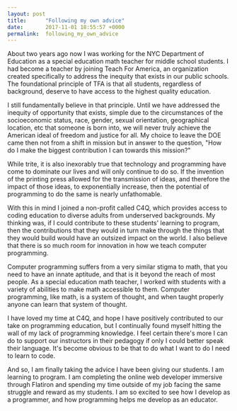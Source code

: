 ```yaml
---
layout: post
title:      "Following my own advice"
date:       2017-11-01 18:55:57 +0000
permalink:  following_my_own_advice
---
```



About two years ago now I was working for the NYC Department of Education as a special education math teacher for middle school students. I had become a teacher by joining Teach For America, an organization created specifically to address the inequity that exists in our public schools. The foundational principle of TFA is that all students, regardless of background, deserve to have access to the highest quality education. 

I still fundamentally believe in that principle. Until we have addressed the inequity of opportunity that exists, simple due to the circumstances of the socioeconomic status, race, gender, sexual orientation, geographical location, etc that someone is born into, we will never truly achieve the American ideal of freedom and justice for all. My choice to leave the DOE came then not from a shift in mission but in answer to the question, "How do I make the biggest contribution I can towards this mission?" 

While trite, it is also inexorably true that technology and programming have come to dominate our lives and will only continue to do so. If the invention of the printing press allowed for the transmission of ideas, and therefore the impact of those ideas, to exponentially increase, then the potential of programming to do the same is nearly unfathomable. 

With this in mind I joined a non-profit called C4Q, which provides access to coding education to diverse adults from underserved backgrounds. My thinking was, if I could contribute to these students' learning to program, then the contributions that they would in turn make through the things that they would build would have an outsized impact on the world. I also believe that there is so much room for innovation in how we teach computer programming. 

Computer programming suffers from a very similar stigma to math, that you need to have an innate aptitude, and that is it beyond the reach of most people. As a special education math teacher, I worked with students with a variety of abilities to make math accessible to them. Computer programming, like math, is a system of thought, and when taught properly anyone can learn that system of thought.

I have loved my time at C4Q, and hope I have positively contributed to our take on programming education, but I continually found myself hitting the wall of my lack of programming knowledge. I feel certain there's more I can do to support our instructors in their pedagogy if only I could better speak their language. It's become obvious to be that to do what I want to do I need to learn to code.

And so, I am finally taking the advice I have been giving our students. I am learning to program. I am completing the online web developer immersive through Flatiron and spending my time outside of my job facing the same struggle and reward as my students. I am so excited to see how I develop as a programmer, and how programming helps me develop as an educator.


